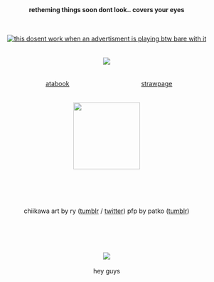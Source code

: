
<div align="center">
<strong>retheming things soon dont look.. covers your eyes</strong>
</div>
<br>
<br>
<div align="center">

[![this dosent work when an advertisment is playing btw bare with it](https://spotify-github-profile.kittinanx.com/api/view?uid=31hh5vkgse47murck3tfyuwtazge&cover_image=true&theme=natemoo-re&show_offline=true&background_color=4b4949&interchange=false&bar_color=2a40ea&bar_color_cover=false)](https://spotify-github-profile.kittinanx.com/api/view?uid=31hh5vkgse47murck3tfyuwtazge&redirect=true)
<br>
<br>
<br>
![](https://files.catbox.moe/g9pez5.png)
<br>
<br>
<br>
⠀⠀[atabook](https://bluezooka.atabook.org) ⠀⠀⠀⠀⠀⠀⠀⠀⠀⠀⠀⠀⠀⠀⠀  [strawpage](https://bluezooka.straw.page)⠀
<br>
<br>
<br>
<img src="https://files.catbox.moe/gehc4n.png" height="150">
<br>
<br>
<br>
<br>  
<br>
chiikawa art by ry ([tumblr](https://www.tumblr.com/krinklefry87) / [twitter](https://x.com/krinklefry89))
pfp by patko ([tumblr](https://patko0.tumblr.com/))
<br>
<br>
<br>
<br>
<br>
<br> 
![](https://media1.tenor.com/m/iIbhiy0Ej1sAAAAC/whatever-go-my-scarab-scarab.gif)
<br>
<br>
hey guys 

</div>

